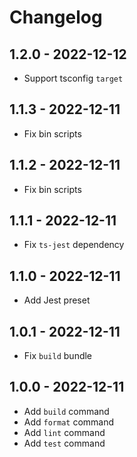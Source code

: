# Changelog

## 1.2.0 - 2022-12-12

- Support tsconfig `target`

## 1.1.3 - 2022-12-11

- Fix bin scripts

## 1.1.2 - 2022-12-11

- Fix bin scripts

## 1.1.1 - 2022-12-11

- Fix `ts-jest` dependency

## 1.1.0 - 2022-12-11

- Add Jest preset

## 1.0.1 - 2022-12-11

- Fix `build` bundle

## 1.0.0 - 2022-12-11

- Add `build` command
- Add `format` command
- Add `lint` command
- Add `test` command
